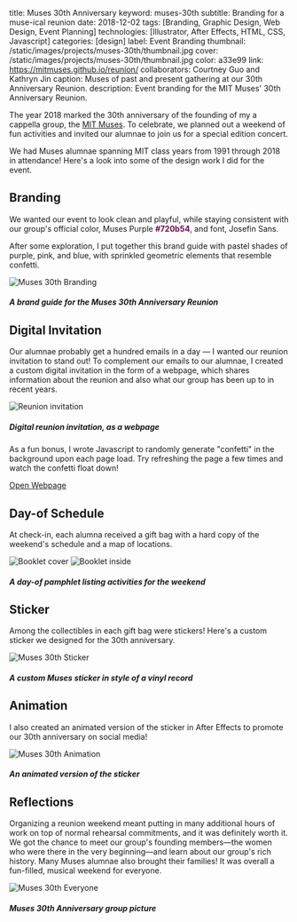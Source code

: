 title: Muses 30th Anniversary
keyword: muses-30th
subtitle: Branding for a muse-ical reunion
date: 2018-12-02
tags: [Branding, Graphic Design, Web Design, Event Planning]
technologies: [Illustrator, After Effects, HTML, CSS, Javascript]
categories: [design]
label: Event Branding
thumbnail: /static/images/projects/muses-30th/thumbnail.jpg
cover: /static/images/projects/muses-30th/thumbnail.jpg
color: a33e99
link: https://mitmuses.github.io/reunion/
collaborators: Courtney Guo and Kathryn Jin
caption: Muses of past and present gathering at our 30th Anniversary Reunion.
description: Event branding for the MIT Muses' 30th Anniversary Reunion.

The year 2018 marked the 30th anniversary of the founding of my a cappella group, the [MIT Muses](https://mitmuses.github.io). To celebrate, we planned out a weekend of fun activities and invited our alumnae to join us for a special edition concert.

We had Muses alumnae spanning MIT class years from 1991 through 2018 in attendance! Here's a look into some of the design work I did for the event.

## Branding

We wanted our event to look clean and playful, while staying consistent with our group's official color, Muses Purple <span style="color:#720b54">**#720b54**</span>, and font, Josefin Sans.

After some exploration, I put together this brand guide with pastel shades of purple, pink, and blue, with sprinkled geometric elements that resemble confetti.

<div class="image-set" markdown="1">

![Muses 30th Branding](/static/images/projects/muses-30th/branding.png "Muses 30th Branding")

##### A brand guide for the Muses 30th Anniversary Reunion

</div>

## Digital Invitation

Our alumnae probably get a hundred emails in a day — I wanted our reunion invitation to stand out! To complement our emails to our alumnae, I created a custom digital invitation in the form of a webpage, which shares information about the reunion and also what our group has been up to in recent years.

<div class="image-set" markdown="1">

![Reunion invitation](/static/images/projects/muses-30th/invite.jpg "Reunion invitation")

##### Digital reunion invitation, as a webpage

</div>

As a fun bonus, I wrote Javascript to randomly generate "confetti" in the background upon each page load. Try refreshing the page a few times and watch the confetti float down!

<a href="https://mitmuses.github.io/reunion/" class="button">
	Open Webpage
</a>


## Day-of Schedule

At check-in, each alumna received a gift bag with a hard copy of the weekend's schedule and a map of locations.

<div class="image-set image-set-two" markdown="1">

![Booklet cover](/static/images/projects/muses-30th/booklet1.jpg "Booklet cover")
![Booklet inside](/static/images/projects/muses-30th/booklet2.jpg "Booklet inside")

##### A day-of pamphlet listing activities for the weekend 

</div>

## Sticker

Among the collectibles in each gift bag were stickers! Here's a custom sticker we designed for the 30th anniversary.

<div class="image-set image-set-three" markdown="1">

![Muses 30th Sticker](/static/images/projects/muses-30th/sticker.jpg "Muses 30th Sticker")

##### A custom Muses sticker in style of a vinyl record

</div>

## Animation

I also created an animated version of the sticker in After Effects to promote our 30th anniversary on social media!

<div class="image-set image-set-two" markdown="1">

![Muses 30th Animation](/static/images/projects/muses-30th/spin.gif "Muses 30th Animation")

##### An animated version of the sticker

</div>

## Reflections

Organizing a reunion weekend meant putting in many additional hours of work on top of normal rehearsal commitments, and it was definitely worth it. We got the chance to meet our group's founding members—the women who were there in the very beginning—and learn about our group's rich history. Many Muses alumnae also brought their families! It was overall a fun-filled, musical weekend for everyone.

<div class="image-set" markdown="1">

![Muses 30th Everyone](/static/images/projects/muses-30th/everyone.jpg "Muses 30th Everyone")

##### Muses 30th Anniversary group picture

</div>




